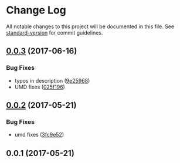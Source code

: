 # Change Log

All notable changes to this project will be documented in this file. See [standard-version](https://github.com/conventional-changelog/standard-version) for commit guidelines.

<a name="0.0.3"></a>
## [0.0.3](https://github.com/mu-lib/mu-jquery-climb/compare/v0.0.2...v0.0.3) (2017-06-16)


### Bug Fixes

* typos in description ([9e25968](https://github.com/mu-lib/mu-jquery-climb/commit/9e25968))
* UMD fixes ([025f196](https://github.com/mu-lib/mu-jquery-climb/commit/025f196))



<a name="0.0.2"></a>
## [0.0.2](https://github.com/mu-lib/mu-jquery-climb/compare/v0.0.1...v0.0.2) (2017-05-21)


### Bug Fixes

* umd fixes ([3fc9e52](https://github.com/mu-lib/mu-jquery-climb/commit/3fc9e52))



<a name="0.0.1"></a>
## 0.0.1 (2017-05-21)
